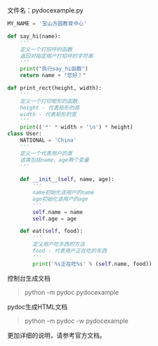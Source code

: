 文件名：pydocexample.py
```python
MY_NAME = '宝山方圆教育中心'

def say_hi(name):
    '''
    定义一个打招呼的函数
    返回对指定用户打招呼的字符串
    '''
    print("执行say_hi函数")
    return name + "您好！"

def print_rect(height, width):
    '''
    定义一个打印矩形的函数
    height - 代表矩形的高
    width - 代表矩形的宽
    '''
    print(('*' * width + '\n') * height)
class User:
    NATIONAL = 'China'
    '''
    定义一个代表用户的类
    该类包括name、age两个变量
    '''
    
    def __init__(self, name, age):
        '''
        name初始化该用户的name
        age初始化该用户的age
        '''
        self.name = name 
        self.age = age 

    def eat(self, food):
        '''
        定义用户吃东西的方法
        food - 代表用户正在吃的东西
        '''
        print('%s正在吃%s' % (self.name, food))

```

控制台生成文档

> python -m pydoc pydocexample



pydoc生成HTML文档

> python -m pydoc -w pydocexample


更加详细的说明，请参考官方文档。
